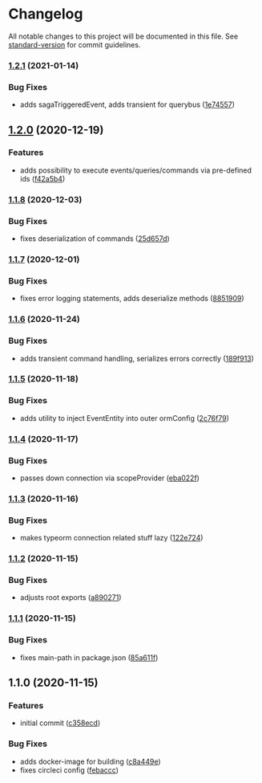 # Changelog

All notable changes to this project will be documented in this file. See [standard-version](https://github.com/conventional-changelog/standard-version) for commit guidelines.

### [1.2.1](https://github.com/Figedi/cqrs/compare/v1.2.0...v1.2.1) (2021-01-14)


### Bug Fixes

* adds sagaTriggeredEvent, adds transient for querybus ([1e74557](https://github.com/Figedi/cqrs/commit/1e745574548f91323bce841119124fec3c398e4a))

## [1.2.0](https://github.com/Figedi/cqrs/compare/v1.1.8...v1.2.0) (2020-12-19)


### Features

* adds possibility to execute events/queries/commands via pre-defined ids ([f42a5b4](https://github.com/Figedi/cqrs/commit/f42a5b4dfadf347e1f7b40069ef9264e98c90b6f))

### [1.1.8](https://github.com/Figedi/cqrs/compare/v1.1.7...v1.1.8) (2020-12-03)


### Bug Fixes

* fixes deserialization of commands ([25d657d](https://github.com/Figedi/cqrs/commit/25d657d2190c580b61f3cb27cea1daf85fd0eca5))

### [1.1.7](https://github.com/Figedi/cqrs/compare/v1.1.6...v1.1.7) (2020-12-01)


### Bug Fixes

* fixes error logging statements, adds deserialize methods ([8851909](https://github.com/Figedi/cqrs/commit/885190952e9caa33f6474223b145692b0386a486))

### [1.1.6](https://github.com/Figedi/cqrs/compare/v1.1.5...v1.1.6) (2020-11-24)


### Bug Fixes

* adds transient command handling, serializes errors correctly ([189f913](https://github.com/Figedi/cqrs/commit/189f91319ed5f1f4cd41cda747caf860dac689f2))

### [1.1.5](https://github.com/Figedi/cqrs/compare/v1.1.4...v1.1.5) (2020-11-18)


### Bug Fixes

* adds utility to inject EventEntity into outer ormConfig ([2c76f79](https://github.com/Figedi/cqrs/commit/2c76f7985b06a54e78a473b5b9e3624ddeafddaf))

### [1.1.4](https://github.com/Figedi/cqrs/compare/v1.1.3...v1.1.4) (2020-11-17)


### Bug Fixes

* passes down connection via scopeProvider ([eba022f](https://github.com/Figedi/cqrs/commit/eba022f3082ec00abcaa62899c2ffdef71112253))

### [1.1.3](https://github.com/Figedi/cqrs/compare/v1.1.2...v1.1.3) (2020-11-16)


### Bug Fixes

* makes typeorm connection related stuff lazy ([122e724](https://github.com/Figedi/cqrs/commit/122e724505a3f6a7f04d2247253c78160461bd65))

### [1.1.2](https://github.com/Figedi/cqrs/compare/v1.1.1...v1.1.2) (2020-11-15)


### Bug Fixes

* adjusts root exports ([a890271](https://github.com/Figedi/cqrs/commit/a8902714ff726908b964bba9acfd5eb0efcbb810))

### [1.1.1](https://github.com/Figedi/cqrs/compare/v1.1.0...v1.1.1) (2020-11-15)


### Bug Fixes

* fixes main-path in package.json ([85a611f](https://github.com/Figedi/cqrs/commit/85a611f4a389fef5b8c294a8d10ca6c5fad59924))

## 1.1.0 (2020-11-15)


### Features

* initial commit ([c358ecd](https://github.com/Figedi/cqrs/commit/c358ecd467b3d66f396a7eb54a355fde383c5ebe))


### Bug Fixes

* adds docker-image for building ([c8a449e](https://github.com/Figedi/cqrs/commit/c8a449efc446e1e6c312d3d5b4433daf1068d429))
* fixes circleci config ([febaccc](https://github.com/Figedi/cqrs/commit/febaccc2edfdddc8dfc0724e8d4e1370f8e516d4))
